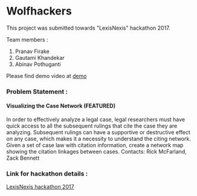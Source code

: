 # Wolfhackers

This project was submitted towards "LexisNexis" hackathon 2017.

Team members : 

1. Pranav Firake
2. Gautami Khandekar
3. Abinav Pothuganti

Please find demo video at [demo](https://github.com/pranav-firake/Wolfhackers/blob/master/WolfHackers.mp4)




### Problem Statement : 

#### Visualizing the Case Network (FEATURED)

In order to effectively analyze a legal case, legal researchers must have quick access to all the subsequent rulings that cite the case they are analyzing.
Subsequent rulings can have a supportive or destructive effect on any case, which makes it a necessity to understand the citing network.
Given a set of case law with citation information, create a network map showing the citation linkages between cases.
Contacts: Rick McFarland, Zack Bennett


### Link for hackathon details :
 [LexisNexis hackathon 2017](http://hackathon.lexisnexis.com/)
